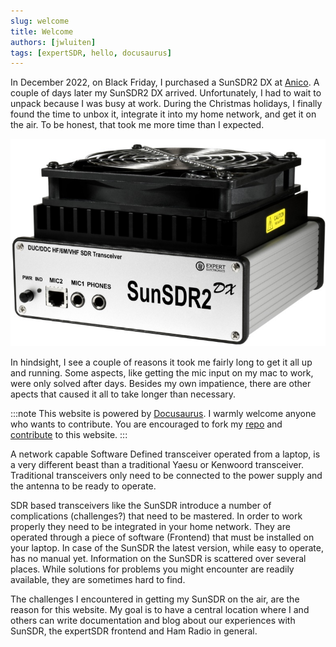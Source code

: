 ```yaml
---
slug: welcome
title: Welcome
authors: [jwluiten]
tags: [expertSDR, hello, docusaurus]
---
```


In December 2022, on Black Friday, I purchased a SunSDR2 DX at <a href="https://www.anico-hamshop.eu" target="_blank">Anico</a>.
A couple of days later my SunSDR2 DX arrived. Unfortunately, I had to wait to unpack because I was busy at work. During the Christmas holidays, I finally found the time to unbox it, integrate it into my home network, and get it on the air. To be honest, that took me more time than I expected.

![SunSDR2DX by Expert Electronics](./SunSDR2DX.jpg)

In hindsight, I see a couple of reasons it took me fairly long to get it all up and running. Some aspects, like getting the mic input on my mac to work,
were only solved after days. Besides my own impatience, there are other apects that caused it all to take longer than necessary.

:::note
This website is powered by [Docusaurus](https://docusaurus.io/docs). I warmly welcome anyone who wants to contribute. You are encouraged to fork my [repo](https://github.com/jwluiten/jwluiten.github.io) and [contribute](https://docs.github.com/en/get-started/quickstart/contributing-to-projects) to this website.
:::

A network capable Software Defined transceiver operated from a laptop, is a very different beast than a traditional Yaesu or Kenwoord transceiver. Traditional transceivers only need to be connected to the power supply and the antenna to be ready to operate.

SDR based transceivers like the SunSDR introduce a number of complications (challenges?) that need to be mastered. In order to work properly they need to be integrated in your home network. They are operated through a piece of software (Frontend) that must be installed on your laptop. In case of the SunSDR the latest version, while easy to operate, has no manual yet. Information on the SunSDR is scattered over several places. While solutions for problems you might encounter are readily available, they are sometimes hard to find.

The challenges I encountered in getting my SunSDR on the air, are the reason for this website. My goal is to have a central location where I and others can write documentation and blog about our experiences with SunSDR, the expertSDR frontend and Ham Radio in general.
